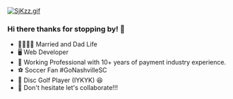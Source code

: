 [![SjKzz.gif](https://s13.gifyu.com/images/SjKzz.gif)](https://gifyu.com/image/SjKzz)
### Hi there thanks for stopping by! 👋

- 👨‍👩‍👧‍👧  Married and Dad Life
- 🖥️  Web Developer
- 🏢  Working Professional with 10+ years of payment industry experience.
- ⚽  Soccer Fan #GoNashvilleSC
- 🌲  Disc Golf Player (IYKYK) 😆
- 🤝  Don't hesitate let's collaborate!!!


